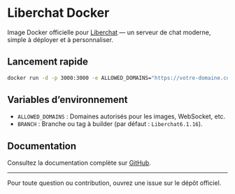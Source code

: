 # Liberchat Docker

Image Docker officielle pour [Liberchat](https://github.com/Liberchat/Liberchat) — un serveur de chat moderne, simple à déployer et à personnaliser.

## Lancement rapide

```bash
docker run -d -p 3000:3000 -e ALLOWED_DOMAINS="https://votre-domaine.com" liberchat/liberchat:6.1.16
```

## Variables d’environnement

- `ALLOWED_DOMAINS` : Domaines autorisés pour les images, WebSocket, etc.
- `BRANCH` : Branche ou tag à builder (par défaut : `Liberchat6.1.16`).

## Documentation

Consultez la documentation complète sur [GitHub](https://github.com/Liberchat/Liberchat).

---

Pour toute question ou contribution, ouvrez une issue sur le dépôt officiel.

